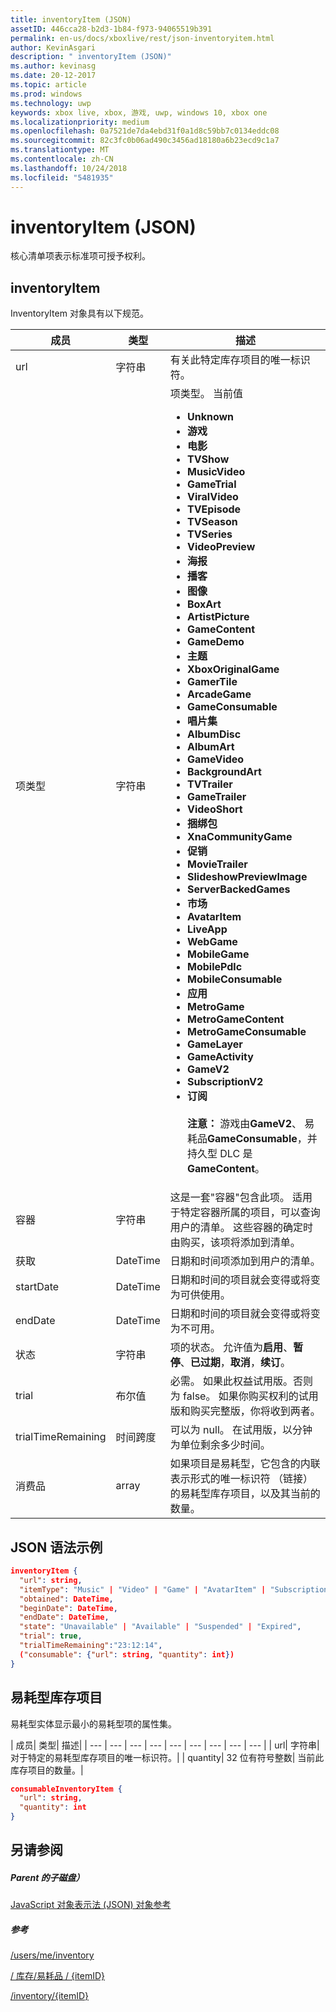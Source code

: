 ```yaml
---
title: inventoryItem (JSON)
assetID: 446cca28-b2d3-1b84-f973-94065519b391
permalink: en-us/docs/xboxlive/rest/json-inventoryitem.html
author: KevinAsgari
description: " inventoryItem (JSON)"
ms.author: kevinasg
ms.date: 20-12-2017
ms.topic: article
ms.prod: windows
ms.technology: uwp
keywords: xbox live, xbox, 游戏, uwp, windows 10, xbox one
ms.localizationpriority: medium
ms.openlocfilehash: 0a7521de7da4ebd31f0a1d8c59bb7c0134eddc08
ms.sourcegitcommit: 82c3fc0b06ad490c3456ad18180a6b23ecd9c1a7
ms.translationtype: MT
ms.contentlocale: zh-CN
ms.lasthandoff: 10/24/2018
ms.locfileid: "5481935"
---
```

# <a name="inventoryitem-json"></a>inventoryItem (JSON)
核心清单项表示标准项可授予权利。
<a id="ID4EN"></a>


## <a name="inventoryitem"></a>inventoryItem

InventoryItem 对象具有以下规范。

| 成员| 类型| 描述|
| --- | --- | --- |
| url| 字符串| 有关此特定库存项目的唯一标识符。|
| 项类型| 字符串| 项类型。 当前值 <ul><li><b>Unknown</b></li><li><b>游戏</b></li><li><b>电影</b></li><li> <b>TVShow</b></li><li><b>MusicVideo</b></li><li><b>GameTrial</b></li><li><b>ViralVideo</b></li><li><b>TVEpisode</b></li><li><b>TVSeason</b></li><li><b>TVSeries</b></li><li><b>VideoPreview</b></li><li><b>海报</b></li><li><b>播客</b></li><li><b>图像</b></li><li><b>BoxArt</b></li><li><b>ArtistPicture</b></li><li><b>GameContent</b></li><li><b>GameDemo</b></li><li><b>主题</b></li><li><b>XboxOriginalGame</b></li><li><b>GamerTile</b></li><li><b>ArcadeGame</b></li><li><b>GameConsumable</b></li><li><b>唱片集</b></li><li><b>AlbumDisc</b></li><li><b>AlbumArt</b></li><li><b>GameVideo</b></li><li><b>BackgroundArt</b></li><li><b>TVTrailer</b></li><li><b>GameTrailer</b></li><li><b>VideoShort</b></li><li><b>捆绑包</b></li><li><b>XnaCommunityGame</b></li><li><b>促销</b></li><li><b>MovieTrailer</b></li><li><b>SlideshowPreviewImage</b></li><li><b>ServerBackedGames</b></li><li><b>市场</b></li><li><b>AvatarItem</b></li><li><b>LiveApp</b></li><li><b>WebGame</b></li><li><b>MobileGame</b></li><li><b>MobilePdlc</b></li><li><b>MobileConsumable</b></li><li><b>应用</b></li><li><b>MetroGame</b></li><li><b>MetroGameContent</b></li><li><b>MetroGameConsumable</b></li><li><b>GameLayer</b></li><li><b>GameActivity</b></li><li><b>GameV2</b></li><li><b>SubscriptionV2</b></li><li><b>订阅</b><br/><br/> **注意：** 游戏由**GameV2**、 易耗品**GameConsumable**，并持久型 DLC 是**GameContent**。 |
  | 容器 | 字符串 | 这是一套"容器"包含此项。 适用于特定容器所属的项目，可以查询用户的清单。 这些容器的确定时由购买，该项将添加到清单。 |
  | 获取 | DateTime | 日期和时间项添加到用户的清单。 |
  | startDate | DateTime | 日期和时间的项目就会变得或将变为可供使用。 |
  | endDate | DateTime | 日期和时间的项目就会变得或将变为不可用。 |
  | 状态 | 字符串 | 项的状态。 允许值为**启用**、**暂停**、**已过期**，**取消**，**续订**。  |
  | trial | 布尔值 | 必需。 如果此权益试用版。否则为 false。 如果你购买权利的试用版和购买完整版，你将收到两者。 |
  | trialTimeRemaining | 时间跨度 | 可以为 null。 在试用版，以分钟为单位剩余多少时间。 |
  | 消费品 | array | 如果项目是易耗型，它包含的内联表示形式的唯一标识符 （链接） 的易耗型库存项目，以及其当前的数量。 |

<a id="ID4EMAAC"></a>


## <a name="sample-json-syntax"></a>JSON 语法示例


```json
inventoryItem {
  "url": string,
  "itemType": "Music" | "Video" | "Game" | "AvatarItem" | "Subscription" | "DLC" | "Consumable" | ...,
  "obtained": DateTime,
  "beginDate": DateTime,
  "endDate": DateTime,
  "state": "Unavailable" | "Available" | "Suspended" | "Expired",
  "trial": true,
  "trialTimeRemaining":"23:12:14",
  ("consumable": {"url": string, "quantity": int})
}

```


<a id="ID4EVAAC"></a>


## <a name="consumable-inventory-item"></a>易耗型库存项目

易耗型实体显示最小的易耗型项的属性集。

| 成员| 类型| 描述|
| --- | --- | --- | --- | --- | --- | --- | --- | --- |
| url| 字符串| 对于特定的易耗型库存项目的唯一标识符。|
| quantity| 32 位有符号整数| 当前此库存项目的数量。|


```json
consumableInventoryItem {
  "url": string,
  "quantity": int
}

```


<a id="ID4E4BAC"></a>


## <a name="see-also"></a>另请参阅

<a id="ID4E6BAC"></a>


##### <a name="parent"></a>Parent 的子磁盘）

[JavaScript 对象表示法 (JSON) 对象参考](atoc-xboxlivews-reference-json.md)


<a id="ID4EJCAC"></a>


##### <a name="reference"></a>参考

[/users/me/inventory](../uri/marketplace/uri-inventory.md)

 [/ 库存/易耗品 / {itemID}](../uri/marketplace/uri-inventoryconsumablesitemurl.md)

 [/inventory/{itemID}](../uri/marketplace/uri-inventoryitemurl.md)
